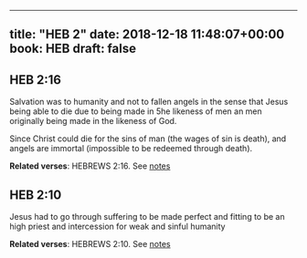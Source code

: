 
---
title: "HEB 2"
date: 2018-12-18 11:48:07+00:00
book: HEB
draft: false
---

## HEB 2:16

Salvation was to humanity and not to fallen angels in the sense that Jesus being able to die due to being made in 5he likeness of men an men originally being made in the likeness of God.

Since Christ could die for the sins of man (the wages of sin is death), and angels are immortal (impossible to be redeemed through death).

**Related verses**: HEBREWS 2:16. See [notes](https://my.bible.com/notes/3057460451627229438)


## HEB 2:10

Jesus had to go through suffering to be made perfect and fitting to be an high priest and intercession for weak and sinful humanity

**Related verses**: HEBREWS 2:10. See [notes](https://my.bible.com/notes/3057457235200041178)

